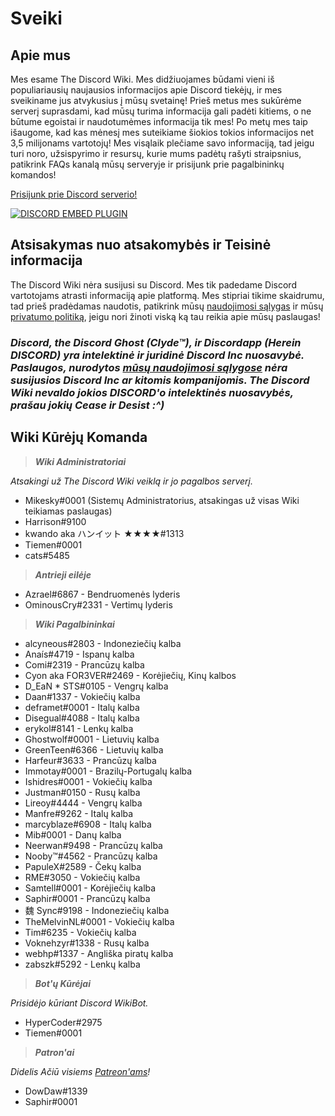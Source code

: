 <!-- TITLE: Lithuanian - Pagrindinis -->
<!-- SUBTITLE: Sveiki atvykę į The Discord Wiki! -->

# Sveiki
## Apie mus

Mes esame The Discord Wiki. Mes didžiuojames būdami vieni iš populiariausių naujausios informacijos apie Discord tiekėjų, ir mes sveikiname jus atvykusius į mūsų svetainę! Prieš metus mes sukūrėme serverį suprasdami, kad mūsų turima informacija gali padėti kitiems, o ne būtume egoistai ir naudotumėmes informacija tik mes! Po metų mes taip išaugome, kad kas mėnesį mes suteikiame šiokios tokios informacijos net 3,5 milijonams vartotojų! Mes visąlaik plečiame savo informaciją, tad jeigu turi noro, užsispyrimo ir resursų, kurie mums padėtų rašyti straipsnius, patikrink FAQs kanalą mūsų serveryje ir prisijunk prie pagalbininkų komandos!

[Prisijunk prie Discord serverio!](https://discord.gg/ZRJ9Ghh)

<a href="https://discord.gg/ZRJ9Ghh">![DISCORD EMBED PLUGIN](https://discordapp.com/api/guilds/367460196148183040/widget.png?style=banner2)</a>

## Atsisakymas nuo atsakomybės ir Teisinė informacija
The Discord Wiki nėra susijusi su Discord. Mes tik padedame Discord vartotojams atrasti informaciją apie platformą. Mes stipriai tikime skaidrumu, tad prieš pradėdamas naudotis, patikrink mūsų [naudojimosi sąlygas](/terms) ir mūsų [privatumo politiką](/privacy), jeigu nori žinoti viską ką tau reikia apie mūsų paslaugas!

### ***Discord, the Discord Ghost (Clyde™), ir Discordapp (Herein DISCORD) yra intelektinė ir juridinė Discord Inc nuosavybė. Paslaugos, nurodytos [mūsų naudojimosi sąlygose](/terms) nėra susijusios Discord Inc ar kitomis kompanijomis. The Discord Wiki nevaldo jokios DISCORD'o intelektinės nuosavybės, prašau jokių Cease ir Desist :^)***

## Wiki Kūrėjų Komanda
> ***Wiki Administratoriai***

*Atsakingi už The Discord Wiki veiklą ir jo pagalbos serverį.*
* Mikesky#0001 (Sistemų Administratorius, atsakingas už visas Wiki teikiamas paslaugas)
* Harrison#9100
* kwando aka ハンイット ★★★★#1313
* Tiemen#0001
* cats#5485

> ***Antrieji eilėje***

* Azrael#6867 - Bendruomenės lyderis
* OminousCry#2331 - Vertimų lyderis

> ***Wiki Pagalbininkai***

* alcyneous#2803 - Indoneziečių kalba
* Anaís#4719 - Ispanų kalba
* Comi#2319 - Prancūzų kalba
* Cyon aka FOR3VER#2469 - Korėjiečių, Kinų kalbos
* D_EaN * STS#0105 - Vengrų kalba
* Daan#1337 - Vokiečių kalba
* deframet#0001 - Italų kalba
* Disegual#4088 - Italų kalba
* erykol#8141 - Lenkų kalba
* Ghostwolf#0001 - Lietuvių kalba
* GreenTeen#6366 - Lietuvių kalba
* Harfeur#3633 - Prancūzų kalba
* Immotay#0001 - Brazilų-Portugalų kalba
* Ishidres#0001 - Vokiečių kalba
* Justman#0150 - Rusų kalba
* Lireoy#4444 - Vengrų kalba
* Manfre#9262 - Italų kalba
* marcyblaze#6908 - Italų kalba
* Mib#0001 - Danų kalba
* Neerwan#9498 - Prancūzų kalba
* Nooby™#4562 - Prancūzų kalba
* PapuleX#2589 - Čekų kalba
* RME#3050 - Vokiečių kalba
* Samtell#0001 - Korėjiečių kalba
* Saphir#0001 - Prancūzų kalba
* 魏 Sync#9198 - Indoneziečių kalba
* TheMelvinNL#0001 - Vokiečių kalba
* Tim#6235 - Vokiečių kalba
* Voknehzyr#1338 - Rusų kalba
* webhp#1337 - Angliška piratų kalba
* zabszk#5292 - Lenkų kalba


> ***Bot'ų Kūrėjai***

*Prisidėjo kūriant Discord WikiBot.*
* HyperCoder#2975
* Tiemen#0001

> ***Patron'ai***

*Didelis Ačiū visiems [Patreon'ams](https://www.patreon.com/TheDiscordWiki)!*

* DowDaw#1339
* Saphir#0001